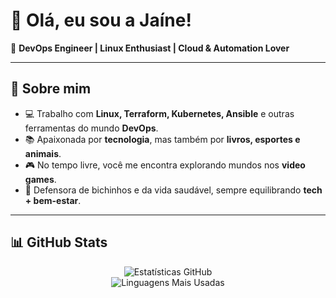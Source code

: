 # 👋 Olá, eu sou a Jaíne!  

🌱 **DevOps Engineer | Linux Enthusiast | Cloud & Automation Lover**  

---

## 🚀 Sobre mim  
- 💻 Trabalho com **Linux, Terraform, Kubernetes, Ansible** e outras ferramentas do mundo **DevOps**.  
- 📚 Apaixonada por **tecnologia**, mas também por **livros, esportes e animais**.  
- 🎮 No tempo livre, você me encontra explorando mundos nos **video games**.  
- 🐾 Defensora de bichinhos e da vida saudável, sempre equilibrando **tech + bem-estar**.  

---

## 📊 GitHub Stats  

<div align="center">
  
![Estatísticas GitHub](https://github-readme-stats.vercel.app/api?username=SeuUsuarioAqui&show_icons=true&theme=radical)  
![Linguagens Mais Usadas](https://github-readme-stats.vercel.app/api/top-langs/?username=SeuUsuarioAqui&layout=compact&theme=radical)  

</div>
